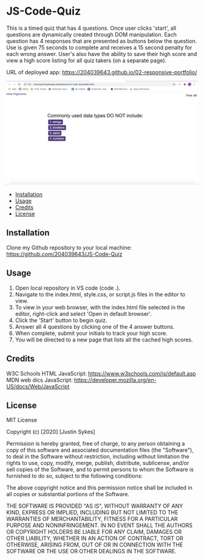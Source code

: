 # JS-Code-Quiz

This is a timed quiz that has 4 questions. Once user clicks 'start', all questions are dynamically created through DOM manipulation. Each question has 4 responses that are presented as buttons below the question. Use is given 75 seconds to complete and receives a 15 second penalty for each wrong answer. User's also have the ability to save their high score and view a high score listing for all quiz takers (on a separate page).

URL of deployed app: https://204039643.github.io/02-responsive-portfolio/

![screenshotofmywebpage](./Assets/JS-code-quiz-screenshot1.png)

- [Installation](#installation)
- [Usage](#usage)
- [Credits](#credits)
- [License](#license)

## Installation

Clone my Github repository to your local machine: https://github.com/204039643/JS-Code-Quiz

## Usage

1. Open local repository in VS code (code .).
2. Navigate to the index.html, style.css, or script.js files in the editor to view.
3. To view in your web browser, with the index.html file selected in the editor, right-click and select 'Open in default browser'.
4. Click the 'Start' button to begin quiz.
5. Answer all 4 questions by clicking one of the 4 answer buttons.
6. When complete, submit your initials to track your high score.
7. You will be directed to a new page that lists all the cached high scores.

## Credits

W3C Schools HTML JavaScript: https://www.w3schools.com/js/default.asp
MDN web dics JavaScript: https://developer.mozilla.org/en-US/docs/Web/JavaScript

## License

MIT License

Copyright (c) [2020] [Justin Sykes]

Permission is hereby granted, free of charge, to any person obtaining a copy
of this software and associated documentation files (the "Software"), to deal
in the Software without restriction, including without limitation the rights
to use, copy, modify, merge, publish, distribute, sublicense, and/or sell
copies of the Software, and to permit persons to whom the Software is
furnished to do so, subject to the following conditions:

The above copyright notice and this permission notice shall be included in all
copies or substantial portions of the Software.

THE SOFTWARE IS PROVIDED "AS IS", WITHOUT WARRANTY OF ANY KIND, EXPRESS OR
IMPLIED, INCLUDING BUT NOT LIMITED TO THE WARRANTIES OF MERCHANTABILITY,
FITNESS FOR A PARTICULAR PURPOSE AND NONINFRINGEMENT. IN NO EVENT SHALL THE
AUTHORS OR COPYRIGHT HOLDERS BE LIABLE FOR ANY CLAIM, DAMAGES OR OTHER
LIABILITY, WHETHER IN AN ACTION OF CONTRACT, TORT OR OTHERWISE, ARISING FROM,
OUT OF OR IN CONNECTION WITH THE SOFTWARE OR THE USE OR OTHER DEALINGS IN THE
SOFTWARE.
